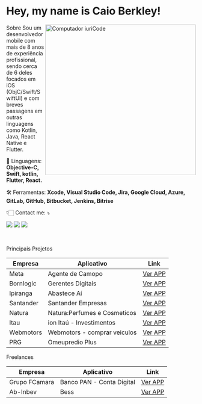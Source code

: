 <h1> Hey, my name is <strong>Caio Berkley!</strong> </h1> 
<img src="![96a42b93e3034cfa928c601d59723ee6](https://github.com/caioberkley/caioberkley/assets/32444538/facc4637-66da-4834-8e66-f0b751ba0b7f)
" min-width="400px" max-width="400px" width="400px" align="right" alt="Computador iuriCode">

<p align="left"> Sobre
Sou um desenvolvedor mobile com mais de 8 anos de experiência profissional, sendo cerca de 6 deles focados em iOS (ObjC/Swift/SwiftUI) e com breves passagens em outras linguagens como Kotlin, Java, React Native e Flutter.
</p>

<p align="left">
  🧠 Linguagens: <strong>Objective-C, Swift, kotlin, Flutter, React.</strong>
</p>

<p align="left">
  🛠️ Ferramentas: <strong>Xcode, Visual Studio Code, Jira, Google Cloud, Azure, GitLab, GitHub, Bitbucket, Jenkins, Bitrise </strong>
</p>

<p align="left">
  👇🏻  Contact me: ⤵️
</p>

<p align="left" 
    <img src="https://img.shields.io/badge/-Portfolio-0008ff?style=flat-square&labelColor=0090ff&logo=safari&logoColor=white" /></a>
    <a href="mailto:caioberkley@gmail.com" target="_blank" alt="Gmail">
    <img src="https://img.shields.io/badge/-Gmail-FF0000?style=flat-square&labelColor=FF0000&logo=gmail&logoColor=white" /></a>
    <a href="https://www.linkedin.com/in/caioberkley/" target="_blank" alt="Linkedin">
    <img src="https://img.shields.io/badge/-Linkedin-0e76a8?style=flat-     square&logo=Linkedin&logoColor=white&link=https://www.linkedin.com/in/caioberkley/" /></a>
    <a href="https://www.instagram.com/caioberkley/" target="_blank" alt="Instagram">
    <img src="https://img.shields.io/badge/-Instagram-DF0174?style=flat-square&labelColor=DF0174&logo=instagram&logoColor=white&link=https://www.instagram.com/gabriel.sanzone/"/></a>
    
    
</p>

<br>

Principais Projetos

| Empresa | Aplicativo |Link|
|--|--|--|
|Meta|Agente de Camopo|[Ver APP](https://apps.apple.com/br/app/agente-de-campo/id1513040092)|
|Bornlogic|Gerentes Digitais|[Ver APP](https://apps.apple.com/br/app/gerentes-digitais/id1578496893)|
|Ipiranga|Abastece Aí|[Ver APP](https://apps.apple.com/br/app/abastece-a%C3%AD-cashback-e-pix/id1052059383)|
|Santander|Santander Empresas|[Ver APP](https://apps.apple.com/br/app/santander-empresas/id615442443)|
|Natura|Natura:Perfumes e Cosmeticos|[Ver APP](https://apps.apple.com/br/app/natura-perfumes-e-cosm%C3%A9ticos/id1061637276)|
|Itau|ion Itaú - Investimentos|[Ver APP](https://apps.apple.com/br/app/%C3%ADon-ita%C3%BA-investimentos/id1531733746)|
|Webmotors|Webmotors - comprar veiculos|[Ver APP](https://apps.apple.com/us/app/webmotors-comprar-ve%C3%ADculos/id496509047)|
|PRG|Omeupredio Plus|[Ver APP](https://apps.apple.com/br/app/omeupredio-plus/id1503807143)|


Freelances

| Empresa | Aplicativo |Link|
|--|--|--|
|Grupo FCamara|Banco PAN - Conta Digital|[Ver APP](https://apps.apple.com/br/app/banco-pan-conta-digital/id1410400504)|
|Ab-Inbev|Bess|[Ver APP](https://apps.apple.com/br/app/parceiro-bees-brasil/id1487803580)|
